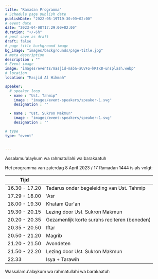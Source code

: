 ```yaml
---
title: "Ramadan Programma"
# Schedule page publish date
publishDate: "2022-05-19T19:30:00+02:00"
# event date
date: "2023-04-08T17:29:00+02:00"
duration: "+/-6h"
# post save as draft
draft: false
# page title background image
bg_image: "images/backgrounds/page-title.jpg"
# meta description
description : ""
# Event image
image: "images/events/masjid-maba-aUVFS-kKTx8-unsplash.webp"
# location
location: "Masjid Al Hikmah"

speaker:
  # speaker loop
  - name : "Ust. Tahmip"
    image : "images/event-speakers/speaker-1.svg"
    designation : ""

  - name : "Ust. Sukron Makmun"
    image : "images/event-speakers/speaker-1.svg"
    designation : ""

# type
type: "event"


---
```


Assalamu'alaykum wa rahmatullahi wa barakaatuh

Het programma van zaterdag 8 April 2023 / 17 Ramadan 1444 is als volgt: 


| Tijd  |  |
|--------|-------|
| 16.30 - 17.20 | Tadarus onder begeleiding van Ust. Tahmip |
| 17.29 - 18.00        | 'Asr |
| 18.00 - 19.30 | Khatam Qur'an | 
| 19.30 - 20.15 | Lezing door Ust. Sukron Makmun | 
| 20.20 - 20.35 | Gezamenlijk korte surahs reciteren (beneden) |
| 20.35 - 20.50 | Iftar  |
| 20.50 - 21.20 | Magrib |
| 21.20 - 21.50 | Avondeten  |
| 21.50 - 22.20 | Lezing door Ust. Sukron Makmun |
| 22.33         | Isya + Tarawih |




Wassalamu'alaykum wa rahmatullahi wa barakaatuh
